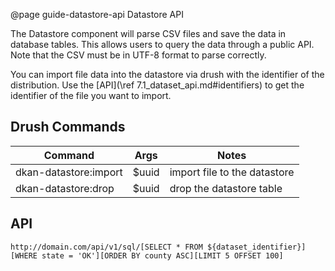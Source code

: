 @page guide-datastore-api Datastore API

The Datastore component will parse CSV files and save the data in database tables. This allows users to query the data through a public API. Note that the CSV must be in UTF-8 format to parse correctly.

You can import file data into the datastore via drush with the identifier of the distribution. Use the [API](\ref 7.1_dataset_api.md#identifiers) to get the identifier of the file you want to import.

## Drush Commands

| Command | Args | Notes |
| -- | -- | -- |
| dkan-datastore:import | $uuid | import file to the datastore |
| dkan-datastore:drop   | $uuid | drop the datastore table |

## API

```
http://domain.com/api/v1/sql/[SELECT * FROM ${dataset_identifier}][WHERE state = 'OK'][ORDER BY county ASC][LIMIT 5 OFFSET 100]
``` 



